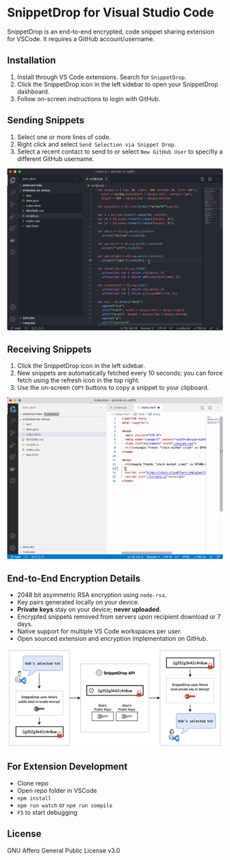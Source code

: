 # SnippetDrop for Visual Studio Code

SnippetDrop is an end-to-end encrypted, code snippet sharing extension for VSCode. It requires a GitHub account/username.

## Installation

1. Install through VS Code extensions. Search for `SnippetDrop`.
2. Click the SnippetDrop icon in the left sidebar to open your SnippetDrop dashboard.
3. Follow on-screen instructions to login with GitHub.

## Sending Snippets

1. Select one or more lines of code.
2. Right click and select `Send Selection via Snippet Drop`.
3. Select a recent contact to send to or select `New GitHub User` to specifiy a different GitHub username.

![Sending Snippets Preview](misc/send-preview.gif)

## Receiving Snippets

1. Click the SnippetDrop icon in the left sidebar.
2. New snippets are automatically fetched every 10 seconds; you can force fetch using the refresh icon in the top right.
2. Use the on-screen `COPY` buttons to copy a snippet to your clipboard.

![Receiving Snippets Preview](misc/receive-preview.gif)

## End-to-End Encryption Details

- 2048 bit asymmetric RSA encryption using `node-rsa`.
- Key pairs generated locally on your device.
- **Private keys** stay on your device; **never uploaded**.
- Encrypted snippets removed from servers upon recipient download or 7 days.
- Native support for multiple VS Code workspaces per user.
- Open sourced extension and encryption implementation on GitHub.

![SnippetDrop Encryption Workflow](misc/architecture.png)

## For Extension Development

- Clone repo
- Open repo folder in VSCode
- `npm install`
- `npm run watch` or `npm run compile`
- `F5` to start debugging

## License

GNU Affero General Public License v3.0